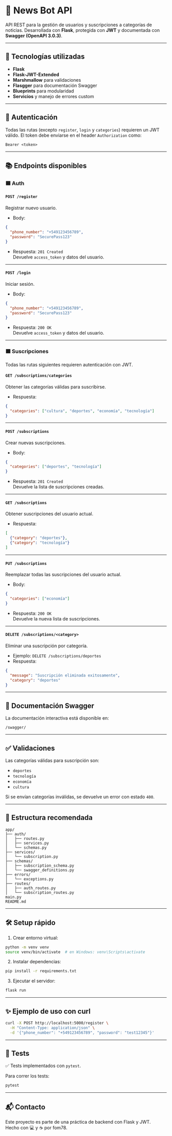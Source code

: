 # 📲 News Bot API

API REST para la gestión de usuarios y suscripciones a categorías de noticias. Desarrollada con **Flask**, protegida con **JWT** y documentada con **Swagger (OpenAPI 3.0.3)**.

---

## 🚀 Tecnologías utilizadas

- **Flask**
- **Flask-JWT-Extended**
- **Marshmallow** para validaciones
- **Flasgger** para documentación Swagger
- **Blueprints** para modularidad
- **Servicios** y manejo de errores custom

---

## 🔐 Autenticación

Todas las rutas (excepto `register`, `login` y `categories`) requieren un JWT válido. El token debe enviarse en el header `Authorization` como:

```
Bearer <token>
```

---

## 📚 Endpoints disponibles

### 🟦 Auth

#### `POST /register`

Registrar nuevo usuario.

- Body:

```json
{
  "phone_number": "+549123456789",
  "password": "SecurePass123"
}
```

- Respuesta: `201 Created`\
  Devuelve `access_token` y datos del usuario.

---

#### `POST /login`

Iniciar sesión.

- Body:

```json
{
  "phone_number": "+549123456789",
  "password": "SecurePass123"
}
```

- Respuesta: `200 OK`\
  Devuelve `access_token` y datos del usuario.

---

### 🟧 Suscripciones

Todas las rutas siguientes requieren autenticación con JWT.

#### `GET /subscriptions/categories`

Obtener las categorías válidas para suscribirse.

- Respuesta:

```json
{
  "categories": ["cultura", "deportes", "economía", "tecnología"]
}
```

---

#### `POST /subscriptions`

Crear nuevas suscripciones.

- Body:

```json
{
  "categories": ["deportes", "tecnología"]
}
```

- Respuesta: `201 Created`\
  Devuelve la lista de suscripciones creadas.

---

#### `GET /subscriptions`

Obtener suscripciones del usuario actual.

- Respuesta:

```json
[
  {"category": "deportes"},
  {"category": "tecnología"}
]
```

---

#### `PUT /subscriptions`

Reemplazar todas las suscripciones del usuario actual.

- Body:

```json
{
  "categories": ["economía"]
}
```

- Respuesta: `200 OK`\
  Devuelve la nueva lista de suscripciones.

---

#### `DELETE /subscriptions/<category>`

Eliminar una suscripción por categoría.

- Ejemplo: `DELETE /subscriptions/deportes`
- Respuesta:

```json
{
  "message": "Suscripción eliminada exitosamente",
  "category": "deportes"
}
```

---

## 📄 Documentación Swagger

La documentación interactiva está disponible en:

```
/swagger/
```

---

## ✅ Validaciones

Las categorías válidas para suscripción son:

- `deportes`
- `tecnología`
- `economía`
- `cultura`

Si se envían categorías inválidas, se devuelve un error con estado `400`.

---

## 📁 Estructura recomendada

```
app/
├── auth/
│   ├── routes.py
│   ├── services.py
│   └── schemas.py
├── services/
│   └── subscription.py
├── schemas/
│   ├── subscription_schema.py
│   └── swagger_definitions.py
├── errors/
│   └── exceptions.py
├── routes/
│   ├── auth_routes.py
│   └── subscription_routes.py
main.py
README.md
```

---

## 🛠️ Setup rápido

1. Crear entorno virtual:

```bash
python -m venv venv
source venv/bin/activate  # en Windows: venv\Scripts\activate
```

2. Instalar dependencias:

```bash
pip install -r requirements.txt
```

3. Ejecutar el servidor:

```bash
flask run
```

---

## ✨ Ejemplo de uso con curl

```bash
curl -X POST http://localhost:5000/register \
  -H "Content-Type: application/json" \
  -d '{"phone_number": "+549123456789", "password": "test12345"}'
```

---

## 🔪 Tests

✅ Tests implementados con `pytest`.

Para correr los tests:

```bash
pytest
```

---

## 📬 Contacto

Este proyecto es parte de una práctica de backend con Flask y JWT.\
Hecho con 💻 y ☕ por fom78.

